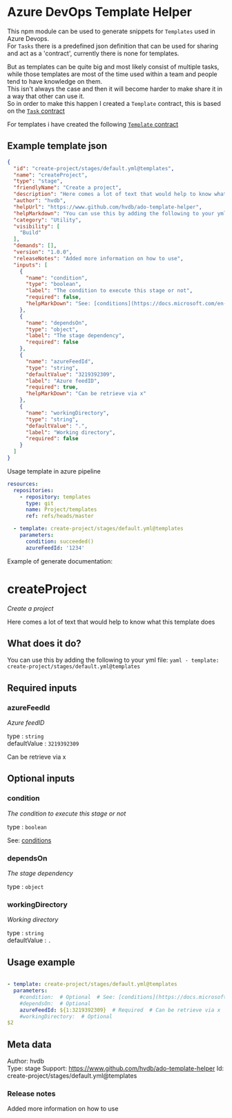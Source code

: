 # Azure DevOps Template Helper

This npm module can be used to generate snippets for `Templates` used in Azure Devops.  
For `Tasks` there is a predefined json definition that can be used for sharing and act as a 'contract', currently there is none for templates.  

But as templates can be quite big and most likely consist of multiple tasks, while those templates are most of the time used within a team and people tend to have knowledge on them.  
This isn't always the case and then it will become harder to make share it in a way that other can use it.  
So in order to make this happen I created a `Template` contract, this is based on the [`Task` contract](https://raw.githubusercontent.com/Microsoft/azure-pipelines-task-lib/master/tasks.schema.json)  

For templates i have created the following [`Template` contract](https://raw.githubusercontent.com/hvdb/ado-template-helper/master/template.schema.json)  

## Example template json

```json
{
  "id": "create-project/stages/default.yml@templates",
  "name": "createProject",
  "type": "stage",
  "friendlyName": "Create a project",
  "description": "Here comes a lot of text that would help to know what this template does",
  "author": "hvdb",
  "helpUrl": "https://www.github.com/hvdb/ado-template-helper",
  "helpMarkdown": "You can use this by adding the following to your yml file:   ```yaml - template: create-project/stages/default.yml@templates```",
  "category": "Utility",
  "visibility": [
    "Build"
  ],
  "demands": [],
  "version": "1.0.0",
  "releaseNotes": "Added more information on how to use",
  "inputs": [
    {
      "name": "condition",
      "type": "boolean",
      "label": "The condition to execute this stage or not",
      "required": false,
      "helpMarkDown": "See: [conditions](https://docs.microsoft.com/en-us/azure/devops/pipelines/process/conditions)"
    },
    {
      "name": "dependsOn",
      "type": "object",
      "label": "The stage dependency",
      "required": false
    },
    {
      "name": "azureFeedId",
      "type": "string",
      "defaultValue": "3219392309",
      "label": "Azure feedID",
      "required": true,
      "helpMarkDown": "Can be retrieve via x"
    },
    {
      "name": "workingDirectory",
      "type": "string",
      "defaultValue": ".",
      "label": "Working directory",
      "required": false
    }
  ]
}
```

Usage template in azure pipeline  

```yaml
resources:
  repositories:
    - repository: templates
      type: git
      name: Project/templates
      ref: refs/heads/master

  - template: create-project/stages/default.yml@templates
    parameters:
      condition: succeeded()
      azureFeedId: '1234'
```

Example of generate documentation:


# createProject
*Create a project*

Here comes a lot of text that would help to know what this template does

## What does it do?

You can use this by adding the following to your yml file:   ```yaml - template: create-project/stages/default.yml@templates```

## Required inputs 
### azureFeedId 
*Azure feedID*  

type : `string`  
defaultValue : `3219392309`  

Can be retrieve via x

## Optional inputs 
### condition 
*The condition to execute this stage or not*  

type : `boolean`  

See: [conditions](https://docs.microsoft.com/en-us/azure/devops/pipelines/process/conditions)

### dependsOn 
*The stage dependency*  

type : `object`  

### workingDirectory 
*Working directory*  

type : `string`  
defaultValue : `.`  



## Usage example

```yml

- template: create-project/stages/default.yml@templates
  parameters:
    #condition:  # Optional  # See: [conditions](https://docs.microsoft.com/en-us/azure/devops/pipelines/process/conditions)
    #dependsOn:  # Optional 
    azureFeedId: ${1:3219392309}  # Required  # Can be retrieve via x
    #workingDirectory:  # Optional 
$2
```

## Meta data

Author: hvdb  
Type: stage
Support: https://www.github.com/hvdb/ado-template-helper
Id: create-project/stages/default.yml@templates

### Release notes

Added more information on how to use
